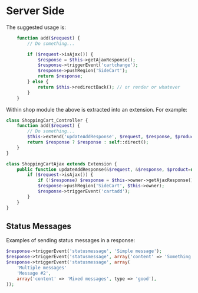 # Server Side

The suggested usage is:

```php
	function add($request) {
		// Do something...

		if ($request->isAjax()) {
			$response = $this->getAjaxResponse();
			$response->triggerEvent('cartchange');
			$response->pushRegion('SideCart');
			return $response;
		} else {
			return $this->redirectBack(); // or render or whatever
		}
	}
```

Within shop module the above is extracted into an extension. For example:

```php
class ShoppingCart_Controller {
	function add($request) {
		// Do something...
		$this->extend('updateAddResponse', $request, $response, $product);
		return $response ? $response : self::direct();
	}
}

class ShoppingCartAjax extends Extension {
	public function updateAddResponse(&$request, &$response, $product=null) {
		if ($request->isAjax()) {
			if (!$response) $response = $this->owner->getAjaxResponse();
			$response->pushRegion('SideCart', $this->owner);
			$response->triggerEvent('cartadd');
		}
	}
}
```


## Status Messages

Examples of sending status messages in a response:

```php
$response->triggerEvent('statusmessage', 'Simple message');
$response->triggerEvent('statusmessage', array('content' => 'Something bad', 'type' => 'bad'));
$response->triggerEvent('statusmessage', array(
	'Multiple messages'
	'Message #2',
	array('content' => 'Mixed messages', type => 'good'),
));
```
